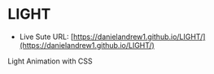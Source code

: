 # LIGHT

- Live Sute URL: [https://danielandrew1.github.io/LIGHT/](https://danielandrew1.github.io/LIGHT/)

Light Animation with CSS
